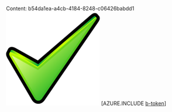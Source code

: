 Content: b54da1ea-a4cb-4184-8248-c06426babdd1![image](6a7769a4-fa9c-4f87-9347-0e153136ce5c.png)
[AZURE.INCLUDE [b-token](a479b9ce-4f31-46d2-a06a-1b30674d0401.md)]
